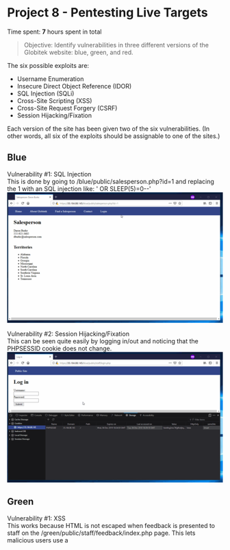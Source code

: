 # Project 8 - Pentesting Live Targets

Time spent: **7** hours spent in total

> Objective: Identify vulnerabilities in three different versions of the Globitek website: blue, green, and red.

The six possible exploits are:
* Username Enumeration
* Insecure Direct Object Reference (IDOR)
* SQL Injection (SQLi)
* Cross-Site Scripting (XSS)
* Cross-Site Request Forgery (CSRF)
* Session Hijacking/Fixation

Each version of the site has been given two of the six vulnerabilities. (In other words, all six of the exploits should be assignable to one of the sites.)

## Blue

Vulnerability #1: SQL Injection\
This is done by going to /blue/public/salesperson.php?id=1 and replacing the 1 with an SQL injection like: ' OR SLEEP(5)=0--'
![](sql.gif)

Vulnerability #2: Session Hijacking/Fixation\
This can be seen quite easily by logging in/out and noticing that the PHPSESSID cookie does not change.
![](sess.gif)

## Green

Vulnerability #1: XSS\
This works because HTML is not escaped when feedback is presented to staff on the /green/public/staff/feedback/index.php page. This lets malicious users use a <script> tag in order to gain full JavaScript execution.
![](xss.gif)

Vulnerability #2: See note at the bottom. All 3 websites have a user enumeration vulnerability.
![](user_enum.gif)

## Red

Vulnerability #1: IDOR\
Salesmen IDs which are no longer in use can still be viewed if manually set. For example, going to /red/public/salesperson.php?id=10 provides access to private information.
![](idor.gif)

Vulnerability #2: CSRF\
The CSRF tokens generated for submissions to /red/public/staff/users/edit.php?id=ID are not used. This allows attackers to create auto-submitting forms that force admins to submit changes to this endpoint. This would allow an attacker to change a user's name.
![](csrf.gif)


## Notes

All 3 colors exhibit a fairly simple user enumeration flaw. This confused me a lot and caused the project to take a lot longer than it should have.\
This flaw can be demonstrated by viewing the server's response time for attempted logins on any of the 3 sites. For a user which does not exist, the server will always respond in approximately 80ms. However, if the user does exist, the response time will always be greater than 200ms. This is likely a result of how the database queries work. These timings can be viewed in Firefox by going to the Network tab, selecting a request, and then viewing the Timings for that request.
